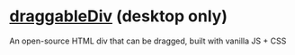 # [draggableDiv](https://madrdraggableDiv.netlify.app/) (desktop only)
An open-source HTML div that can be dragged, built with vanilla JS + CSS
